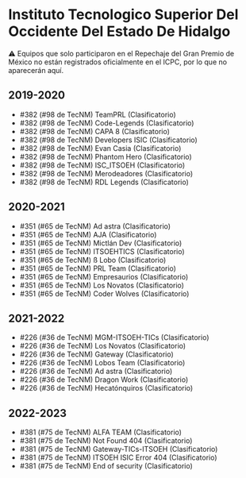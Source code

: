 # Instituto Tecnologico Superior Del Occidente Del Estado De Hidalgo

:warning: Equipos que solo participaron en el Repechaje del Gran Premio de México no están registrados oficialmente en el ICPC, por lo que no aparecerán aquí.

## 2019-2020

- #382 (#98 de TecNM) TeamPRL (Clasificatorio)
- #382 (#98 de TecNM) Code-Legends (Clasificatorio)
- #382 (#98 de TecNM) CAPA 8 (Clasificatorio)
- #382 (#98 de TecNM) Developers ISIC (Clasificatorio)
- #382 (#98 de TecNM) Evan Casia (Clasificatorio)
- #382 (#98 de TecNM) Phantom Hero (Clasificatorio)
- #382 (#98 de TecNM) ISC_ITSOEH (Clasificatorio)
- #382 (#98 de TecNM) Merodeadores  (Clasificatorio)
- #382 (#98 de TecNM) RDL Legends (Clasificatorio)

## 2020-2021

- #351 (#65 de TecNM) Ad astra (Clasificatorio)
- #351 (#65 de TecNM) AJA (Clasificatorio)
- #351 (#65 de TecNM) Mictlán Dev (Clasificatorio)
- #351 (#65 de TecNM) ITSOEHTICS (Clasificatorio)
- #351 (#65 de TecNM) ß Lobo (Clasificatorio)
- #351 (#65 de TecNM) PRL Team (Clasificatorio)
- #351 (#65 de TecNM) Empresaurios (Clasificatorio)
- #351 (#65 de TecNM) Los Novatos (Clasificatorio)
- #351 (#65 de TecNM) Coder Wolves (Clasificatorio)

## 2021-2022

- #226 (#36 de TecNM) MGM-ITSOEH-TICs (Clasificatorio)
- #226 (#36 de TecNM) Los Novatos (Clasificatorio)
- #226 (#36 de TecNM) Gateway (Clasificatorio)
- #226 (#36 de TecNM) Lobos Team (Clasificatorio)
- #226 (#36 de TecNM) Ad astra (Clasificatorio)
- #226 (#36 de TecNM) Dragon Work (Clasificatorio)
- #226 (#36 de TecNM) Hecatónquiros (Clasificatorio)

## 2022-2023

- #381 (#75 de TecNM) ALFA TEAM (Clasificatorio)
- #381 (#75 de TecNM) Not Found 404 (Clasificatorio)
- #381 (#75 de TecNM) Gateway-TICs-ITSOEH (Clasificatorio)
- #381 (#75 de TecNM) ITSOEH ISIC Error 404 (Clasificatorio)
- #381 (#75 de TecNM) End of security (Clasificatorio)


